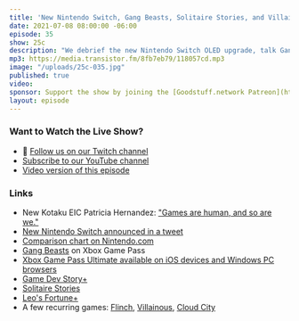 ```yaml
---
title: 'New Nintendo Switch, Gang Beasts, Solitaire Stories, and Villainous'
date: 2021-07-08 08:00:00 -06:00
episode: 35
show: 25c
description: "We debrief the new Nintendo Switch OLED upgrade, talk Gang Beasts stupidity and hilarity, Nick builds a gaming empire in Game Dev Story+, and Chris is introduced to the Villainous board game series."
mp3: https://media.transistor.fm/8fb7eb79/118057cd.mp3
image: "/uploads/25c-035.jpg"
published: true
video:
sponsor: Support the show by joining the [Goodstuff.network Patreon](https://www.patreon.com/goodstuff)
layout: episode
---
```


### Want to Watch the Live Show?

* 💙 [Follow us on our Twitch channel](https://goodstuff.network/twitch/)
* [Subscribe to our YouTube channel](https://www.youtube.com/user/goodstuffdotfm?sub_confirmation=1)
* [Video version of this episode]()

### Links

- New Kotaku EIC Patricia Hernandez: ["Games are human, and so are we."](https://kotaku.com/hello-kotaku-its-me-your-new-eic-1847192727)
- [New Nintendo Switch announced in a tweet](https://twitter.com/nintendoamerica/status/1412396253720289284?s=21)
- [Comparison chart on Nintendo.com](https://www.nintendo.com/switch/compare/)
- [Gang Beasts](https://gangbeasts.game/) on Xbox Game Pass
- [Xbox Game Pass Ultimate available on iOS devices and Windows PC browsers](https://www.polygon.com/22554466/xbox-game-pass-cloud-gaming-apple-ios-iphone-ipad)
- [Game Dev Story+](https://apps.apple.com/us/app/game-dev-story/id1557657042)
- [Solitaire Stories](https://apps.apple.com/us/app/solitaire-stories/id1534193824)
- [Leo's Fortune+](https://apps.apple.com/us/app/leos-fortune/id1552952971)
- A few recurring games: [Flinch](https://boardgamegeek.com/boardgame/2294/flinch), [Villainous](https://boardgamegeek.com/boardgame/256382/disney-villainous), [Cloud City](https://boardgamegeek.com/boardgame/313963/cloud-city)